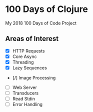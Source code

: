 # 100 Days of Clojure

My 2018 100 Days of Code Project

## Areas of Interest
- [X] HTTP Requests
- [X] Core Async
- [X] Threading
- [X] Lazy Sequences
- [/] Image Processing
- [ ] Web Server
- [ ] Transducers
- [ ] Read Stdin
- [ ] Error Handling

